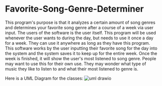 # Favorite-Song-Genre-Determiner
This program's purpose is that it analyzes a certain amount of song genres and determines your favorite song genre after a course of a week via user input. 
The users of the software is the user itself.
This program will be used whenever the user wants to during the day, but needs to use it once a day for a week. They can use it anywhere as long as they have this program.
This software works by the user inputting their favorite song for the day into the system and the system saves it to keep up for the entire week. Once the week is finished, it will show the user's most listened to song genre.
People may want to use this for their own use. They may wonder what type of music they like to listen to and what their most listened to genre is.

Here is a UML Diagram for the classes:
![uml drawio](https://github.com/grantt123/FavoriteSongGenreDeterminer/assets/147453883/d6e50c73-f380-4ab4-8f3c-786af760a9a2)
